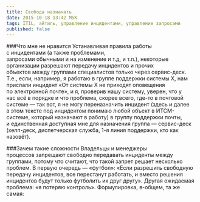 ```yaml
---
title: Свобода назначать
date: 2015-10-18 13:42 MSK
tags: ITIL, айтиль, управление инцидентами, управление запросами
published: false
---
```


###Что мне не нравится
Устанавливая правила работы с инцидентами (а также проблемами, запросами обычными и на изменение и т.д, и т.п.), некоторые организации разрешают передачу инцидентов и прочих объектов между группами специалистов только через сервис-деск. Т.е., если, например, я работаю в группе поддержки системы Х, нам прислали инцидент «От системы Х не приходят оповещения по электронной почте», и я, проверив нашу систему, уверен, что у нас всё в порядке и что проблема, скорее всего, где-то в почтовой системе — так вот, я не могу переназначить инцидент (здесь и далее в этом тексте под инцидентом понимаю любой объект в ИТСМ-системе, который назначают в работу) в группу поддержки почты, и единственная доступная мне для назначения группа — сервис-деск (хелп-деск, диспетчерская служба, 1-я линия поддержки, кто как назовёт). 

###Зачем такие сложности
Владельцы и менеджеры процессов запрещают свободно передавать инциденты между группами, потому что считают, что такой запрет решает несколько проблем. В первую очередь — «футбол»: «Если разрешить свободную передачу инцидентов, все перестанут работать, и вместо решения инцидентов будут только футболить их друг другу». Другая ожидаемая проблема: «я потеряю контроль». Формулировка, в-общем, та же самая: 
